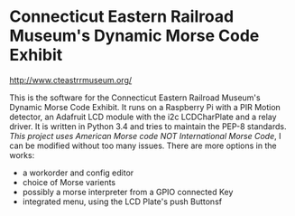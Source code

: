 # Connecticut Eastern Railroad Museum's Dynamic Morse Code Exhibit
http://www.cteastrrmuseum.org/

This is the software for the Connecticut Eastern Railroad Museum's Dynamic Morse Code Exhibit. It runs on a Raspberry Pi with a PIR Motion detector, an Adafruit LCD module with the i2c LCDCharPlate and a relay driver. It is written in Python 3.4 and tries to maintain the PEP-8 standards.
*This project uses American Morse code NOT International Morse Code*, I can be modified without too many issues.
There are more options in the works:
* a workorder and config editor
* choice of Morse varients
* possibly a morse interpreter from a GPIO connected Key
* integrated menu, using the LCD Plate's push Buttonsf
